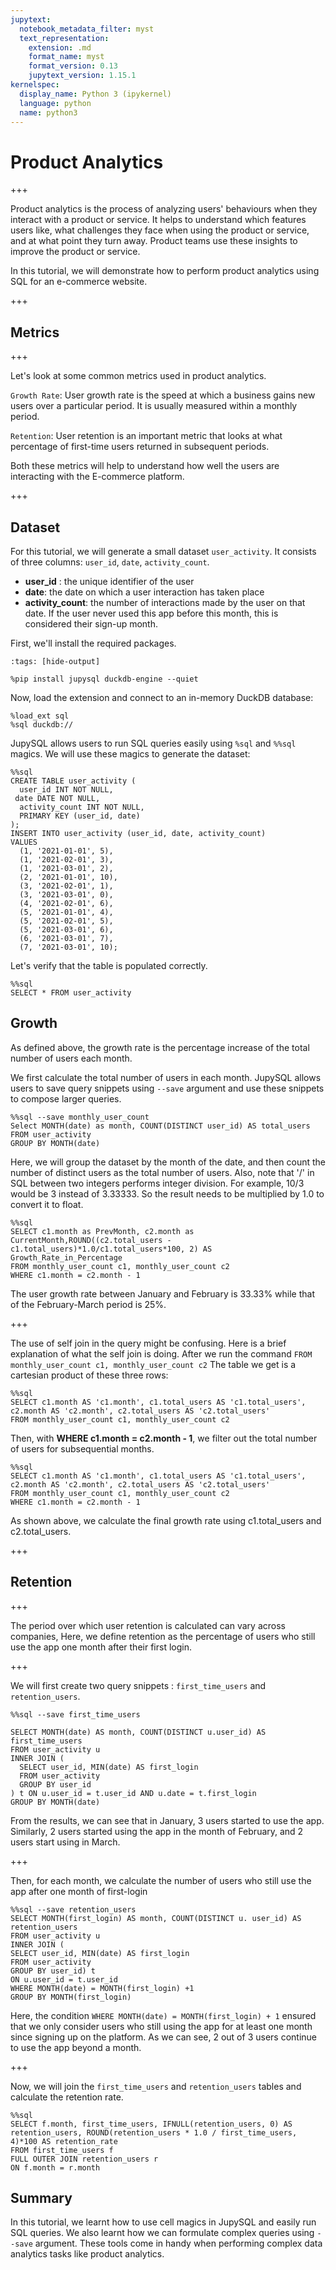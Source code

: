 ```yaml
---
jupytext:
  notebook_metadata_filter: myst
  text_representation:
    extension: .md
    format_name: myst
    format_version: 0.13
    jupytext_version: 1.15.1
kernelspec:
  display_name: Python 3 (ipykernel)
  language: python
  name: python3
---
```


# Product Analytics

+++

Product analytics is the process of analyzing users' behaviours when they interact with a product or service. It helps to understand which features users like, what challenges they face when using the product or service, and at what point they turn away. Product teams use these insights to improve the product or service.

In this tutorial, we will demonstrate how to perform product analytics using SQL for an e-commerce website.

+++

## Metrics

+++

Let's look at some common metrics used in product analytics.

`Growth Rate`: User growth rate is the speed at which a business gains new users over a particular period. It is usually measured within a monthly period.

`Retention`: User retention is an important metric that looks at what percentage of first-time users returned in subsequent periods. 

Both these metrics will help to understand how well the users are interacting with the E-commerce platform. 

+++

## Dataset

For this tutorial, we will generate a small dataset `user_activity`. It consists of three columns: `user_id`, `date`, `activity_count`.

- **user_id** : the unique identifier of the user
- **date**: the date on which a user interaction has taken place
- **activity_count**: the number of interactions made by the user on that date. If the user never used this app before this month, this is considered their sign-up month.

First, we'll install the required packages.

```{code-cell} ipython3
:tags: [hide-output]

%pip install jupysql duckdb-engine --quiet
```

Now, load the extension and connect to an in-memory DuckDB database:

```{code-cell} ipython3
%load_ext sql
%sql duckdb://
```

JupySQL allows users to run SQL queries easily using `%sql` and `%%sql` magics. We will use these magics to generate the dataset:

```{code-cell} ipython3
%%sql
CREATE TABLE user_activity (
  user_id INT NOT NULL,
 date DATE NOT NULL,
  activity_count INT NOT NULL,
  PRIMARY KEY (user_id, date)
);
INSERT INTO user_activity (user_id, date, activity_count)
VALUES
  (1, '2021-01-01', 5),
  (1, '2021-02-01', 3),
  (1, '2021-03-01', 2),
  (2, '2021-01-01', 10),
  (3, '2021-02-01', 1),
  (3, '2021-03-01', 0),
  (4, '2021-02-01', 6),
  (5, '2021-01-01', 4),
  (5, '2021-02-01', 5),
  (5, '2021-03-01', 6),
  (6, '2021-03-01', 7),
  (7, '2021-03-01', 10);
```

Let's verify that the table is populated correctly.

```{code-cell} ipython3
%%sql
SELECT * FROM user_activity
```

## Growth 

As defined above, the growth rate is the percentage increase of the total number of users each month. 

We first calculate the total number of users in each month. JupySQL allows users to save query snippets using `--save` argument and use these snippets to compose larger queries.

```{code-cell} ipython3
%%sql --save monthly_user_count
Select MONTH(date) as month, COUNT(DISTINCT user_id) AS total_users
FROM user_activity
GROUP BY MONTH(date)
```

Here, we will group the dataset by the month of the date, and then count the number of distinct users as the total number of users.
Also, note that '/' in SQL between two integers performs integer division. For example, 10/3 would be 3 instead of 3.33333. So the result needs to be multiplied by 1.0 to convert it to float.

```{code-cell} ipython3
%%sql
SELECT c1.month as PrevMonth, c2.month as CurrentMonth,ROUND((c2.total_users - c1.total_users)*1.0/c1.total_users*100, 2) AS Growth_Rate_in_Percentage
FROM monthly_user_count c1, monthly_user_count c2
WHERE c1.month = c2.month - 1
```

The user growth rate between January and February is 33.33% while that of the February-March period is 25%.

+++

The use of self join in the query might be confusing. Here is a brief explanation of what the self join is doing. After we run the command
`FROM monthly_user_count c1, monthly_user_count c2`
The table we get is a cartesian product of these three rows: 

```{code-cell} ipython3
%%sql
SELECT c1.month AS 'c1.month', c1.total_users AS 'c1.total_users', c2.month AS 'c2.month', c2.total_users AS 'c2.total_users'
FROM monthly_user_count c1, monthly_user_count c2
```

Then, with **WHERE c1.month = c2.month - 1**, we filter out the total number of users for subsequential months.

```{code-cell} ipython3
%%sql
SELECT c1.month AS 'c1.month', c1.total_users AS 'c1.total_users', c2.month AS 'c2.month', c2.total_users AS 'c2.total_users'
FROM monthly_user_count c1, monthly_user_count c2
WHERE c1.month = c2.month - 1
```

As shown above, we calculate the final growth rate using c1.total_users and c2.total_users.

+++

## Retention

+++

The period over which user retention is calculated can vary across companies, Here, we define retention as the percentage of users who still use the app one month after their first login.

+++

We will first create two query snippets : `first_time_users` and `retention_users`.

```{code-cell} ipython3
%%sql --save first_time_users

SELECT MONTH(date) AS month, COUNT(DISTINCT u.user_id) AS first_time_users
FROM user_activity u
INNER JOIN (
  SELECT user_id, MIN(date) AS first_login
  FROM user_activity
  GROUP BY user_id
) t ON u.user_id = t.user_id AND u.date = t.first_login
GROUP BY MONTH(date)
```

From the results, we can see that in January, 3 users started to use the app. Similarly, 2 users started using the app in the month of February,  and 2 users start using in March.

+++

Then, for each month, we calculate the number of users who still use the app after one month of first-login

```{code-cell} ipython3
%%sql --save retention_users
SELECT MONTH(first_login) AS month, COUNT(DISTINCT u. user_id) AS retention_users
FROM user_activity u
INNER JOIN (
SELECT user_id, MIN(date) AS first_login
FROM user_activity
GROUP BY user_id) t 
ON u.user_id = t.user_id
WHERE MONTH(date) = MONTH(first_login) +1
GROUP BY MONTH(first_login)
```

Here, the condition `WHERE MONTH(date) = MONTH(first_login) + 1` ensured that we only consider users who still using the app for at least one month since signing up on the platform. 
As we can see, 2 out of 3 users continue to use the app beyond a month.

+++

Now, we will join the `first_time_users` and `retention_users` tables and calculate the retention rate.

```{code-cell} ipython3
%%sql
SELECT f.month, first_time_users, IFNULL(retention_users, 0) AS retention_users, ROUND(retention_users * 1.0 / first_time_users, 4)*100 AS retention_rate
FROM first_time_users f 
FULL OUTER JOIN retention_users r
ON f.month = r.month
```

## Summary

In this tutorial, we learnt how to use cell magics in JupySQL and easily run SQL queries. We also learnt how we can formulate complex queries using `--save` argument. These tools come in handy when performing complex data analytics tasks like product analytics.
